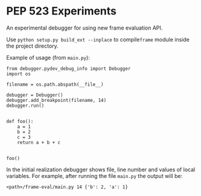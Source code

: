 PEP 523 Experiments
===================

An experimental debugger for using new frame evaluation API.

Use `python setup.py build_ext --inplace` to compile`frame` module inside the
project directory.

Example of usage (from `main.py`):

```
from debugger.pydev_debug_info import Debugger
import os

filename = os.path.abspath(__file__)

debugger = Debugger()
debugger.add_breakpoint(filename, 14)
debugger.run()


def foo():
    a = 1
    b = 2
    c = 3
    return a + b + c


foo()
```

In the initial realization debugger shows file, line number and values of local variables. For example, after running
the file `main.py` the output will be:

`<path>/frame-eval/main.py 14 {'b': 2, 'a': 1}`

